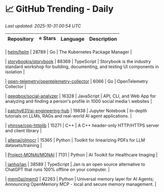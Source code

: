 # 📈 GitHub Trending - Daily

_Last updated: 2025-10-31 00:54 UTC_

| Repository | ⭐ Stars | Language | Description |
|------------|--------:|----------|-------------|

| [helm/helm](https://github.com/helm/helm) | 28789 | Go | The Kubernetes Package Manager |

| [storybookjs/storybook](https://github.com/storybookjs/storybook) | 88369 | TypeScript | Storybook is the industry standard workshop for building, documenting, and testing UI components in isolation |

| [open-telemetry/opentelemetry-collector](https://github.com/open-telemetry/opentelemetry-collector) | 6066 | Go | OpenTelemetry Collector |

| [qeeqbox/social-analyzer](https://github.com/qeeqbox/social-analyzer) | 16328 | JavaScript | API, CLI, and Web App for analyzing and finding a person's profile in 1000 social media \ websites |

| [patchy631/ai-engineering-hub](https://github.com/patchy631/ai-engineering-hub) | 19838 | Jupyter Notebook | In-depth tutorials on LLMs, RAGs and real-world AI agent applications. |

| [yhirose/cpp-httplib](https://github.com/yhirose/cpp-httplib) | 15271 | C++ | A C++ header-only HTTP/HTTPS server and client library |

| [allenai/olmocr](https://github.com/allenai/olmocr) | 15365 | Python | Toolkit for linearizing PDFs for LLM datasets/training |

| [Project-MONAI/MONAI](https://github.com/Project-MONAI/MONAI) | 7131 | Python | AI Toolkit for Healthcare Imaging |

| [janhq/jan](https://github.com/janhq/jan) | 38589 | TypeScript | Jan is an open source alternative to ChatGPT that runs 100% offline on your computer. |

| [mem0ai/mem0](https://github.com/mem0ai/mem0) | 42263 | Python | Universal memory layer for AI Agents; Announcing OpenMemory MCP - local and secure memory management. |
